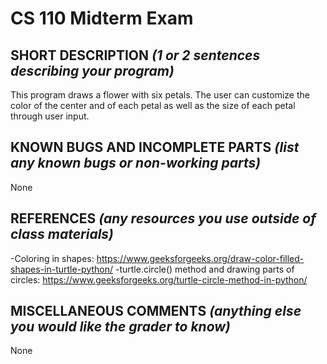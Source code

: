 # CS 110 Midterm Exam

## SHORT DESCRIPTION *(1 or 2 sentences describing your program)*
This program draws a flower with six petals. The user can customize the color of the center and of each petal as well as the size of each petal through user input.

## KNOWN BUGS AND INCOMPLETE PARTS *(list any known bugs or non-working parts)*
None

## REFERENCES *(any resources you use outside of class materials)*
-Coloring in shapes: https://www.geeksforgeeks.org/draw-color-filled-shapes-in-turtle-python/
-turtle.circle() method and drawing parts of circles: https://www.geeksforgeeks.org/turtle-circle-method-in-python/

## MISCELLANEOUS COMMENTS *(anything else you would like the grader to know)*
None